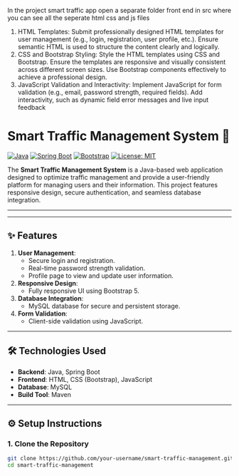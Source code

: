 In the project smart traffic app open a separate folder front end in src where you can see all the seperate html css and js files
1. HTML Templates: Submit professionally designed HTML templates for user management (e.g., login, registration, user profile, etc.). Ensure semantic HTML is used to structure the content clearly and logically.
2. CSS and Bootstrap Styling: Style the HTML templates using CSS and Bootstrap. Ensure the templates are responsive and visually consistent across different screen sizes. Use Bootstrap components effectively to achieve a professional design.
3. JavaScript Validation and Interactivity: Implement JavaScript for form validation (e.g., email, password strength, required fields). Add interactivity, such as dynamic field error messages and live input feedback

# Smart Traffic Management System 🚦

[![Java](https://img.shields.io/badge/Java-11%2B-blue)](https://www.oracle.com/java/technologies/javase-jdk11-downloads.html)
[![Spring Boot](https://img.shields.io/badge/Spring%20Boot-3.0.0-brightgreen)](https://spring.io/projects/spring-boot)
[![Bootstrap](https://img.shields.io/badge/Bootstrap-5.3-purple)](https://getbootstrap.com)
[![License: MIT](https://img.shields.io/badge/License-MIT-yellow.svg)](https://opensource.org/licenses/MIT)

The **Smart Traffic Management System** is a Java-based web application designed to optimize traffic management and provide a user-friendly platform for managing users and their information. This project features responsive design, secure authentication, and seamless database integration.

---

---

## ✨ Features
1. **User Management**:
   - Secure login and registration.
   - Real-time password strength validation.
   - Profile page to view and update user information.
2. **Responsive Design**:
   - Fully responsive UI using Bootstrap 5.
3. **Database Integration**:
   - MySQL database for secure and persistent storage.
4. **Form Validation**:
   - Client-side validation using JavaScript.

---

## 🛠️ Technologies Used
- **Backend**: Java, Spring Boot
- **Frontend**: HTML, CSS (Bootstrap), JavaScript
- **Database**: MySQL
- **Build Tool**: Maven

---

## ⚙️ Setup Instructions

### 1. Clone the Repository
```bash
git clone https://github.com/your-username/smart-traffic-management.git
cd smart-traffic-management
